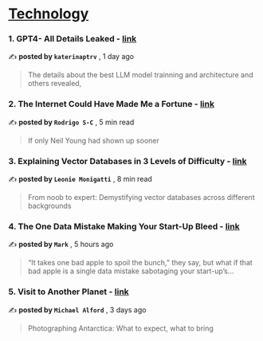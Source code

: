 
<h1><a href=https://medium.com/tag/technology/recommended target="_blank" rel="noopener noreferrer">Technology</a></h1>
<h3>1. GPT4- All Details Leaked - <a href=https://medium.com/@daniellefranca96?source=tag_recommended_feed---------0-84----------technology----------523df00f_0ed1_4c2d_b6f2_d6223e409991------- target="_blank" rel="noopener noreferrer">link</a></h3>

✍️ **posted by `katerinaptrv`** <date> , 1 day ago</date>

<blockquote>The details about the best LLM model trainning and architecture and others revealed,</blockquote>

<h3>2. The Internet Could Have Made Me a Fortune - <a href=https://medium.com/@Peekassoh?source=tag_recommended_feed---------1-107----------technology----------523df00f_0ed1_4c2d_b6f2_d6223e409991------- target="_blank" rel="noopener noreferrer">link</a></h3>

✍️ **posted by `Rodrigo S-C`** <date> , 5 min read</date>

<blockquote>If only Neil Young had shown up sooner</blockquote>

<h3>3. Explaining Vector Databases in 3 Levels of Difficulty - <a href=https://medium.com/@iamleonie?source=tag_recommended_feed---------2-85----------technology----------523df00f_0ed1_4c2d_b6f2_d6223e409991------- target="_blank" rel="noopener noreferrer">link</a></h3>

✍️ **posted by `Leonie Monigatti`** <date> , 8 min read</date>

<blockquote>From noob to expert: Demystifying vector databases across different backgrounds</blockquote>

<h3>4. The One Data Mistake Making Your Start-Up Bleed - <a href=https://medium.com/@mark_45452?source=tag_recommended_feed---------3-84----------technology----------523df00f_0ed1_4c2d_b6f2_d6223e409991------- target="_blank" rel="noopener noreferrer">link</a></h3>

✍️ **posted by `Mark`** <date> , 5 hours ago</date>

<blockquote>“It takes one bad apple to spoil the bunch,” they say, but what if that bad apple is a single data mistake sabotaging your start-up’s…</blockquote>

<h3>5. Visit to Another Planet - <a href=https://medium.com/@alford.michaelr?source=tag_recommended_feed---------4-107----------technology----------523df00f_0ed1_4c2d_b6f2_d6223e409991------- target="_blank" rel="noopener noreferrer">link</a></h3>

✍️ **posted by `Michael Alford`** <date> , 3 days ago</date>

<blockquote>Photographing Antarctica: What to expect, what to bring</blockquote>

